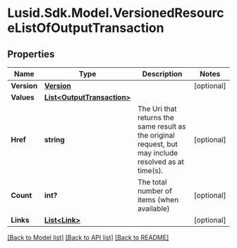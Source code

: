 
# Lusid.Sdk.Model.VersionedResourceListOfOutputTransaction

## Properties

Name | Type | Description | Notes
------------ | ------------- | ------------- | -------------
**Version** | [**Version**](Version.md) |  | [optional] 
**Values** | [**List&lt;OutputTransaction&gt;**](OutputTransaction.md) |  | 
**Href** | **string** | The Uri that returns the same result as the original request,  but may include resolved as at time(s). | [optional] 
**Count** | **int?** | The total number of items (when available) | [optional] 
**Links** | [**List&lt;Link&gt;**](Link.md) |  | [optional] 

[[Back to Model list]](../README.md#documentation-for-models)
[[Back to API list]](../README.md#documentation-for-api-endpoints)
[[Back to README]](../README.md)

